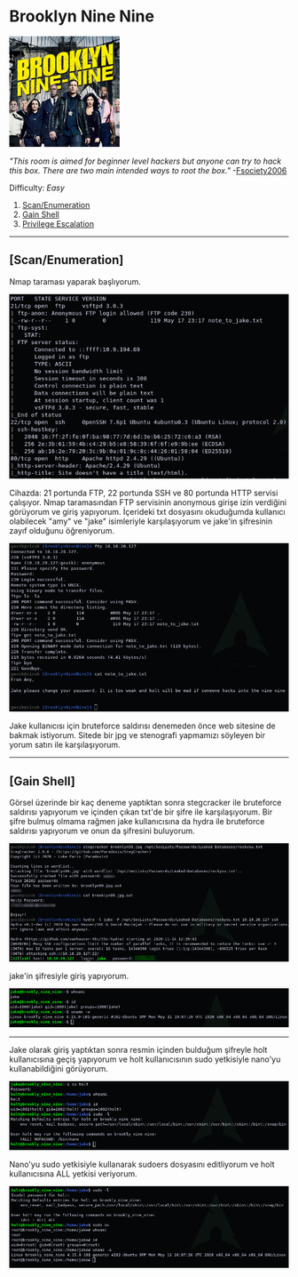 # Brooklyn Nine Nine

[<img src=".Images/nine.jpeg" height="199">](https://tryhackme.com/room/brooklynninenine)

*"This room is aimed for beginner level hackers but anyone can try to hack this box. There are two main intended ways to root the box."* -[Fsociety2006](https://tryhackme.com/p/Fsociety2006)

Difficulty: *Easy*

1. [Scan/Enumeration](#scan/enumeration)
2. [Gain Shell](#gain-shell)
3. [Privilege Escalation](#privilege-escalation)

******

## [Scan/Enumeration]

Nmap taraması yaparak başlıyorum.

![nine-1](.Images/nine-1.png)

Cihazda: 21 portunda FTP, 22 portunda SSH ve 80 portunda HTTP servisi çalışıyor. Nmap taramasından FTP servisinin anonymous girişe izin verdiğini görüyorum ve giriş yapıyorum. İçerideki txt dosyasını okuduğumda kullanıcı olabilecek "amy" ve "jake" isimleriyle karşılaşıyorum ve jake'in şifresinin zayıf olduğunu öğreniyorum.

![nine-2](.Images/nine-2.png)

Jake kullanıcısı için bruteforce saldırısı denemeden önce web sitesine de bakmak istiyorum. Sitede bir jpg ve stenografi yapmamızı söyleyen bir yorum satırı ile karşılaşıyorum.

******

## [Gain Shell]

Görsel üzerinde bir kaç deneme yaptıktan sonra stegcracker ile bruteforce saldırısı yapıyorum ve içinden çıkan txt'de bir şifre ile karşılaşıyorum. Bir şifre bulmuş olmama rağmen jake kullanıcısına da hydra ile bruteforce saldırısı yapıyorum ve onun da şifresini buluyorum.

![nine-3](.Images/nine-3.png)

jake'in şifresiyle giriş yapıyorum.

![nine-4](.Images/nine-4.png)

******

Jake olarak giriş yaptıktan sonra resmin içinden bulduğum şifreyle holt kullanıcısına geçiş yapıyorum ve holt kullanıcısının sudo yetkisiyle nano'yu kullanabildiğini görüyorum.

![nine-5](.Images/nine-5.png)

Nano'yu sudo yetkisiyle kullanarak sudoers dosyasını editliyorum ve holt kullanıcısına ALL yetkisi veriyorum.

![nine-6](.Images/nine-6.png)


